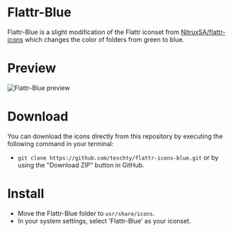Flattr-Blue
===========

Flattr-Blue is a slight modification of the Flattr iconset from [NitruxSA/flattr-icons](https://github.com/NitruxSA/flattr-icons) which changes the color of folders from green to blue.

Preview
=======
![Flattr-Blue preview](http://i.imgur.com/hIMb2Rx.png "Flattr-Blue preview")

Download
========
You can download the icons directly from this repository by executing the following command in your terminal:
* `git clone https://github.com/teschty/flattr-icons-blue.git`
or by using the "Download ZIP" button in GitHub.

Install
========
* Move the Flattr-Blue folder to `usr/share/icons`.
* In your system settings, select 'Flattr-Blue' as your iconset.
